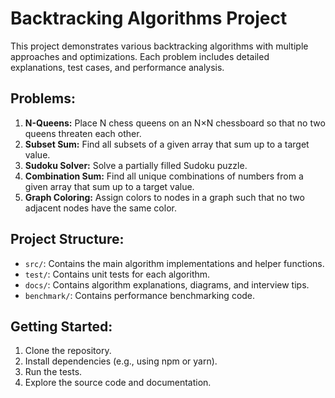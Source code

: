 # Backtracking Algorithms Project

This project demonstrates various backtracking algorithms with multiple approaches and optimizations.  Each problem includes detailed explanations, test cases, and performance analysis.

## Problems:

1. **N-Queens:** Place N chess queens on an N×N chessboard so that no two queens threaten each other.
2. **Subset Sum:** Find all subsets of a given array that sum up to a target value.
3. **Sudoku Solver:** Solve a partially filled Sudoku puzzle.
4. **Combination Sum:** Find all unique combinations of numbers from a given array that sum up to a target value.
5. **Graph Coloring:** Assign colors to nodes in a graph such that no two adjacent nodes have the same color.


## Project Structure:

- `src/`: Contains the main algorithm implementations and helper functions.
- `test/`: Contains unit tests for each algorithm.
- `docs/`: Contains algorithm explanations, diagrams, and interview tips.
- `benchmark/`: Contains performance benchmarking code.


## Getting Started:

1. Clone the repository.
2. Install dependencies (e.g., using npm or yarn).
3. Run the tests.
4. Explore the source code and documentation.